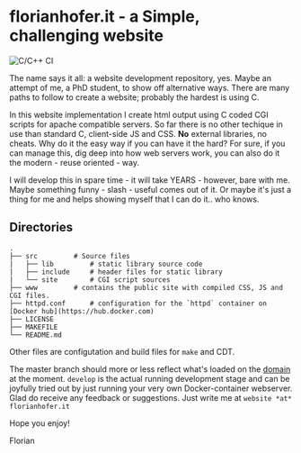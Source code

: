 # florianhofer.it - a Simple, challenging website

![C/C++ CI](https://github.com/flhofer/florianhofer.it/workflows/C/C++%20CI/badge.svg?branch=master)

The name says it all: a website development repository, yes. Maybe an attempt of me, a PhD student, to show off alternative ways. There are many paths to follow to create a website; probably the hardest is using C. 

In this website implementation I create html output using C coded CGI scripts for apache compatible servers. So far there is no other techique in use than standard C, client-side JS and CSS. **No** external libraries, no cheats. Why do it the easy way if you can have it the hard? For sure, if you can manage this, dig deep into how web servers work, you can also do it the modern - reuse oriented - way.

I will develop this in spare time - it will take YEARS - however, bare with me. Maybe something funny - slash - useful comes out of it. Or maybe it's just a thing for me and helps showing myself that I can do it.. who knows.

## Directories

    .
    ├── src			# Source files
    |   ├── lib			# static library source code
    |   ├── include		# header files for static library
    |   └── site		# CGI script sources
    ├── www			# contains the public site with compiled CSS, JS and CGI files.
    ├── httpd.conf		# configuration for the `httpd` container on [Docker hub](https://hub.docker.com)
    ├── LICENSE
    ├── MAKEFILE
    └── README.md

Other files are configutation and build files for `make` and CDT.

The master branch should more or less reflect what's loaded on the [domain](https://www.florianhofer.it/) at the moment. `develop` is the actual running development stage and can be joyfully tried out by just running your very own Docker-container webserver.
Glad do receive any feedback or suggestions. Just write me at `website *at* florianhofer.it`

Hope you enjoy!

Florian
